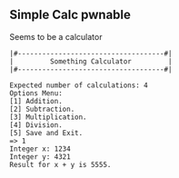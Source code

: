 ## Simple Calc pwnable

Seems to be a calculator

```
|#------------------------------------#|
|         Something Calculator         |
|#------------------------------------#|

Expected number of calculations: 4
Options Menu:
[1] Addition.
[2] Subtraction.
[3] Multiplication.
[4] Division.
[5] Save and Exit.
=> 1
Integer x: 1234
Integer y: 4321
Result for x + y is 5555.
```
